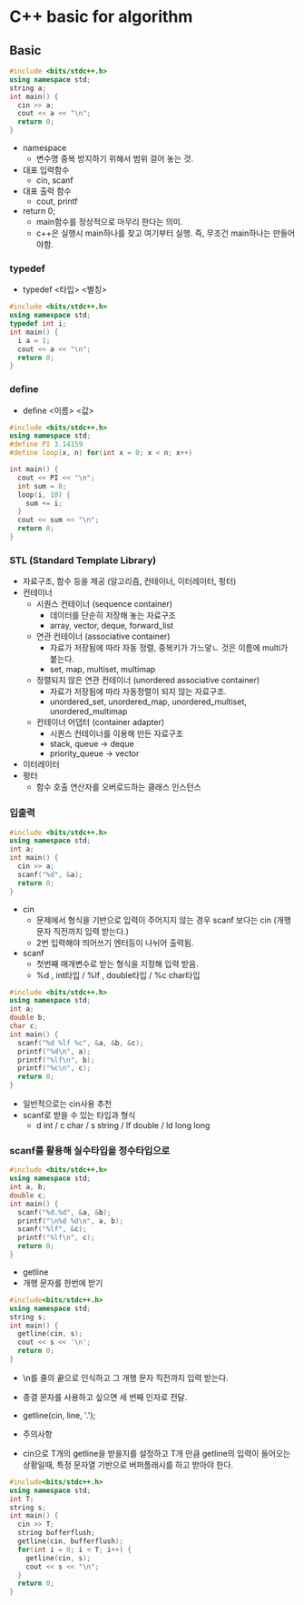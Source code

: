 # C++ basic for algorithm

## Basic
```c++
#include <bits/stdc++.h>
using namespace std;
string a;
int main() {
  cin >> a;
  cout << a << "\n";
  return 0;
}
```

- namespace
  - 변수명 중복 방지하기 위해서 범위 걸어 놓는 것.
- 대표 입력함수
  - cin, scanf
- 대표 출력 함수
  - cout, printf
- return 0;
  - main함수를 정상적으로 마무리 한다는 의미.
  - c++은 실행시 main하나를 찾고 여기부터 실행. 즉, 무조건 main하나는 만들어야함.


### typedef
- typedef <타입> <별칭>

```c++
#include <bits/stdc++.h>
using namespace std;
typedef int i;
int main() {
  i a = 1;
  cout << a << "\n";
  return 0;
}
```

### define
- define <이름> <값>

```c++
#include <bits/stdc++.h>
using namespace std;
#define PI 3.14159
#define loop(x, n) for(int x = 0; x < n; x++)

int main() {
  cout << PI << "\n";
  int sum = 0;
  loop(i, 10) {
    sum += i;
  }
  cout << sum << "\n";
  return 0;
}
```

### STL (Standard Template Library)
- 자료구조, 함수 등을 제공 (알고리즘, 컨테이너, 이터레이터, 펑터)
- 컨테이너
  - 시퀀스 컨테이너 (sequence container)
    - 데이터를 단순히 저장해 놓는 자료구조
    - array, vector, deque, forward_list
  - 연관 컨테이너 (associative container)
    - 자료가 저장됨에 따라 자동 정렬, 중복키가 가느앟ㄴ 것은 이름에 multi가 붙는다.
    - set, map, multiset, multimap
  - 정렬되지 않은 연관 컨테이너 (unordered associative container)
    - 자료가 저장됨에 따라 자동정렬이 되지 않는 자료구조.
    - unordered_set, unordered_map, unordered_multiset, unordered_multimap
  - 컨테이너 어댑터 (container adapter)
    - 시퀀스 컨테이너를 이용해 만든 자료구조
    - stack, queue -> deque
    - priority_queue -> vector
- 이터레이터
- 펑터
  - 함수 호출 연산자를 오버로드하는 클래스 인스턴스


### 입출력
```c++
#include <bits/stdc++.h>
using namespace std;
int a;
int main() {
  cin >> a;
  scanf("%d", &a);
  return 0;
}
```
- cin
  - 문제에서 형식을 기반으로 입력이 주어지지 않는 경우 scanf 보다는 cin (개행문자 직전까지 입력 받는다.)
  - 2번 입력해야 띄어쓰기 엔터등이 나뉘어 출력됨.
- scanf
  - 첫번째 매개변수로 받는 형식을 지정해 입력 받음.
  - %d , int타입 / %lf , double타입 / %c char타입

```c++
#include <bits/stdc++.h>
using namespace std;
int a;
double b;
char c;
int main() {
  scanf("%d %lf %c", &a, &b, &c);
  printf("%d\n", a);
  printf("%lf\n", b);
  printf("%c\n", c);
  return 0;
}
```
- 일반적으로는 cin사용 추천 
- scanf로 받을 수 있는 타입과 형식
  - d int / c char / s string / lf double / ld long long

### scanf를 활용해 실수타입을 정수타입으로
```c++
#include <bits/stdc++.h>
using namespace std;
int a, b;
double c;
int main() {
  scanf("%d.%d", &a, &b);
  printf("\n%d %d\n", a, b);
  scanf("%lf", &c);
  printf("%lf\n", c);
  return 0;
}
```

- getline
- 개행 문자를 한번에 받기
```c++
#include<bits/stdc++.h>
using namespace std;
string s;
int main() {
  getline(cin, s);
  cout << s << '\n';
  return 0;
}
```
- \n를 줄의 끝으로 인식하고 그 개행 문자 직전까지 입력 받는다.
- 종결 문자를 사용하고 싶으면 세 번째 인자로 전달.
- getline(cin, line, '.');

- 주의사항
- cin으로 T개의 getline을 받을지를 설정하고 T개 만큼 getline의 입력이 들어오는 상황일때, 특정 문자열 기반으로 버퍼플래시를 하고 받아야 한다.
```c++
#include<bits/stdc++.h>
using namespace std;
int T;
string s;
int main() {
  cin >> T;
  string bufferflush;
  getline(cin, bufferflush);
  for(int i = 0; i < T; i++) {
    getline(cin, s);
    cout << s << "\n";
  }
  return 0;
}
```